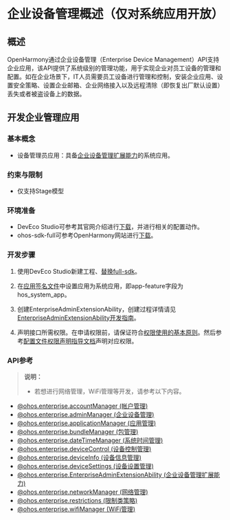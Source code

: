 # 企业设备管理概述（仅对系统应用开放）

## 概述
OpenHarmony通过企业设备管理（Enterprise Device Management）API支持企业应用，该API提供了系统级别的管理功能，用于实现企业对员工设备的管理和配置。如在企业场景下，IT人员需要员工设备进行管理和控制，安装企业应用、设置安全策略、设置企业邮箱、企业网络接入以及远程清除（即恢复出厂默认设置）丢失或者被盗设备上的数据。

## 开发企业管理应用

### 基本概念
- 设备管理员应用：具备[企业设备管理扩展能力](../../application-models/enterprise-extensionAbility.md)的系统应用。

### 约束与限制
- 仅支持Stage模型

### 环境准备
- DevEco Studio可参考其官网介绍进行[下载](https://developer.harmonyos.com/cn/develop/deveco-studio#download)，并进行相关的配置动作。
- ohos-sdk-full可参考OpenHarmony网站进行[下载](https://gitee.com/openharmony/docs/blob/master/zh-cn/release-notes/OpenHarmony-v3.2-beta2.md#%E4%BB%8E%E9%95%9C%E5%83%8F%E7%AB%99%E7%82%B9%E8%8E%B7%E5%8F%96)。

### 开发步骤

1. 使用DevEco Studio新建工程、[替换full-sdk](https://gitee.com/openharmony/docs/blob/master/zh-cn/application-dev/faqs/full-sdk-switch-guide.md)。

2. 在[应用签名文件](../../security/accesstoken-overview.md#应用apl等级说明)中设置应用为系统应用，即app-feature字段为hos_system_app。

3. 创建EnterpriseAdminExtensionAbility，创建过程详情请见[EnterpriseAdminExtensionAbility开发指南](../../application-models/enterprise-extensionAbility.md)。

4. 声明接口所需权限。在申请权限前，请保证符合[权限使用的基本原则](../../security/accesstoken-overview.md#权限使用的基本原则)。然后参考[配置文件权限声明指导文档](../../security/accesstoken-guidelines.md#acl方式声明)声明对应权限。

### API参考

> **说明：**
>
> - 若想进行网络管理，WiFi管理等开发，请参考以下内容。
- [@ohos.enterprise.accountManager (帐户管理)](js-apis-enterprise-accountManager.md)
- [@ohos.enterprise.adminManager (企业设备管理)](js-apis-enterprise-adminManager.md)
- [@ohos.enterprise.applicationManager (应用管理)](js-apis-enterprise-applicationManager.md)
- [@ohos.enterprise.bundleManager (包管理)](js-apis-enterprise-bundleManager.md)
- [@ohos.enterprise.dateTimeManager (系统时间管理)](js-apis-enterprise-dateTimeManager.md)
- [@ohos.enterprise.deviceControl (设备控制管理)](js-apis-enterprise-deviceControl.md)
- [@ohos.enterprise.deviceInfo (设备信息管理)](js-apis-enterprise-deviceInfo.md)
- [@ohos.enterprise.deviceSettings (设备设置管理)](js-apis-enterprise-deviceSettings.md)
- [@ohos.enterprise.EnterpriseAdminExtensionAbility (企业设备管理扩展能力)](js-apis-EnterpriseAdminExtensionAbility.md)
- [@ohos.enterprise.networkManager (网络管理)](js-apis-enterprise-networkManager.md)
- [@ohos.enterprise.restrictions (限制类策略)](js-apis-enterprise-restrictions.md)
- [@ohos.enterprise.wifiManager (WiFi管理)](js-apis-enterprise-wifiManager.md)